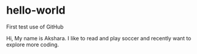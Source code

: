 # hello-world
First test use of GitHub

Hi, My name is Akshara. I like to read and play soccer and recently want to explore more coding.

